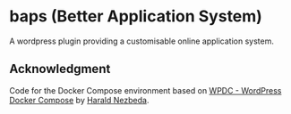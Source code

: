 # baps (Better Application System)
A wordpress plugin providing a customisable online application system.


## Acknowledgment
Code for the Docker Compose environment based on [WPDC - WordPress Docker Compose](https://github.com/nezhar/wordpress-docker-compose) by [Harald Nezbeda](https://github.com/nezhar).
